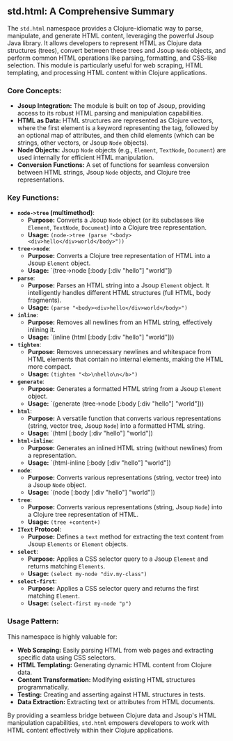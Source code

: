## std.html: A Comprehensive Summary

The `std.html` namespace provides a Clojure-idiomatic way to parse, manipulate, and generate HTML content, leveraging the powerful Jsoup Java library. It allows developers to represent HTML as Clojure data structures (trees), convert between these trees and Jsoup `Node` objects, and perform common HTML operations like parsing, formatting, and CSS-like selection. This module is particularly useful for web scraping, HTML templating, and processing HTML content within Clojure applications.

### Core Concepts:

*   **Jsoup Integration:** The module is built on top of Jsoup, providing access to its robust HTML parsing and manipulation capabilities.
*   **HTML as Data:** HTML structures are represented as Clojure vectors, where the first element is a keyword representing the tag, followed by an optional map of attributes, and then child elements (which can be strings, other vectors, or Jsoup `Node` objects).
*   **Node Objects:** Jsoup `Node` objects (e.g., `Element`, `TextNode`, `Document`) are used internally for efficient HTML manipulation.
*   **Conversion Functions:** A set of functions for seamless conversion between HTML strings, Jsoup `Node` objects, and Clojure tree representations.

### Key Functions:

*   **`node->tree` (multimethod)**:
    *   **Purpose:** Converts a Jsoup `Node` object (or its subclasses like `Element`, `TextNode`, `Document`) into a Clojure tree representation.
    *   **Usage:** `(node->tree (parse "<body><div>hello</div>world</body>"))`
*   **`tree->node`**:
    *   **Purpose:** Converts a Clojure tree representation of HTML into a Jsoup `Element` object.
    *   **Usage:** `(tree->node [:body [:div "hello"] "world"])
*   **`parse`**:
    *   **Purpose:** Parses an HTML string into a Jsoup `Element` object. It intelligently handles different HTML structures (full HTML, body fragments).
    *   **Usage:** `(parse "<body><div>hello</div>world</body>")`
*   **`inline`**:
    *   **Purpose:** Removes all newlines from an HTML string, effectively inlining it.
    *   **Usage:** `(inline (html [:body [:div "hello"] "world"]))
*   **`tighten`**:
    *   **Purpose:** Removes unnecessary newlines and whitespace from HTML elements that contain no internal elements, making the HTML more compact.
    *   **Usage:** `(tighten "<b>\nhello\n</b>")`
*   **`generate`**:
    *   **Purpose:** Generates a formatted HTML string from a Jsoup `Element` object.
    *   **Usage:** `(generate (tree->node [:body [:div "hello"] "world"]))
*   **`html`**:
    *   **Purpose:** A versatile function that converts various representations (string, vector tree, Jsoup `Node`) into a formatted HTML string.
    *   **Usage:** `(html [:body [:div "hello"] "world"])
*   **`html-inline`**:
    *   **Purpose:** Generates an inlined HTML string (without newlines) from a representation.
    *   **Usage:** `(html-inline [:body [:div "hello"] "world"])
*   **`node`**:
    *   **Purpose:** Converts various representations (string, vector tree) into a Jsoup `Node` object.
    *   **Usage:** `(node [:body [:div "hello"] "world"])
*   **`tree`**:
    *   **Purpose:** Converts various representations (string, Jsoup `Node`) into a Clojure tree representation of HTML.
    *   **Usage:** `(tree +content+)`
*   **`IText` Protocol**:
    *   **Purpose:** Defines a `text` method for extracting the text content from Jsoup `Elements` or `Element` objects.
*   **`select`**:
    *   **Purpose:** Applies a CSS selector query to a Jsoup `Element` and returns matching `Elements`.
    *   **Usage:** `(select my-node "div.my-class")`
*   **`select-first`**:
    *   **Purpose:** Applies a CSS selector query and returns the first matching `Element`.
    *   **Usage:** `(select-first my-node "p")`

### Usage Pattern:

This namespace is highly valuable for:
*   **Web Scraping:** Easily parsing HTML from web pages and extracting specific data using CSS selectors.
*   **HTML Templating:** Generating dynamic HTML content from Clojure data.
*   **Content Transformation:** Modifying existing HTML structures programmatically.
*   **Testing:** Creating and asserting against HTML structures in tests.
*   **Data Extraction:** Extracting text or attributes from HTML documents.

By providing a seamless bridge between Clojure data and Jsoup's HTML manipulation capabilities, `std.html` empowers developers to work with HTML content effectively within their Clojure applications.
